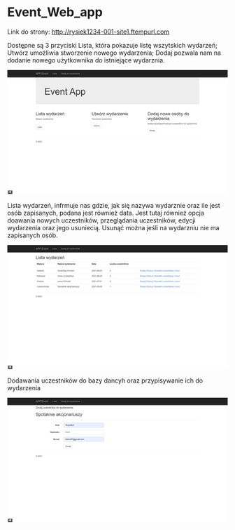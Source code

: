 # Event_Web_app
Link do strony: http://rysiek1234-001-site1.ftempurl.com


Dostępne są 3 przyciski Lista, która pokazuje listę wszytskich wydarzeń; Utwórz umożliwia stworzenie nowego wydarzenia; Dodaj pozwala nam na dodanie nowego użytkownika do istniejące wydarznia.

![Main page](https://github.com/kkklich/Event_Web_app/blob/main/Pic/Obraz1.png)

Lista wydarzeń, infrmuje nas gdzie, jak się nazywa wydarznie oraz ile jest osób zapisanych, podana jest również data.
Jest tutaj również opcja doawania nowych uczestników, przeglądania uczestników, edycji wydarzenia oraz jego usuniecią. Usunąć można jeśli na wydarzniu nie ma zapisanych osób.

![List page](https://github.com/kkklich/Event_Web_app/blob/main/Pic/Obraz2.png)

Dodawania uczestników do bazy dancyh oraz przypisywanie ich do wydarzenia

![Add page](https://github.com/kkklich/Event_Web_app/blob/main/Pic/Obraz3.png)
